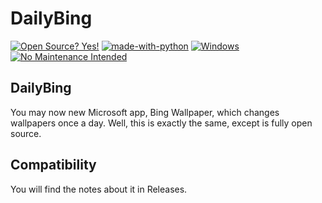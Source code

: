 # DailyBing
[![Open Source? Yes!](https://badgen.net/badge/Open%20Source3F/Yes%21/green)](https://github.com/Naereen/badges/) [![made-with-python](https://img.shields.io/badge/Made%20with-Python-1f425f.svg?color=yellow)](https://www.python.org/) [![Windows](https://badgen.net/badge/icon/Windows?icon=windows&label)](https://microsoft.com/windows/) [![No Maintenance Intended](http://unmaintained.tech/badge.svg)](http://unmaintained.tech/) 
## DailyBing
You may now new Microsoft app, Bing Wallpaper, which changes wallpapers once a day. Well, this is exactly the same, except is fully open source.
## Compatibility
You will find the notes about it in Releases.
